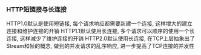 ### HTTP短链接与长连接
HTTP1.0默认是使用短链接, 每个请求响应都需要新建一个连接, 这样增大的建立连接和维护连接的开销
HTTP1.1默认使用长连接, 多个请求可以顺序的使用一个长连接, 这样减少了维护连接的开销
HTTP2.0默认使用长连接, 在TCP上层抽象出了Stream和帧的概念, 做到的并发请求的乱序响应, 进一步提高了TCP连接的并发性